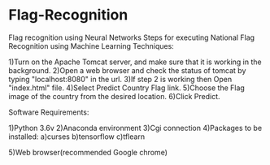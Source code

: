 # Flag-Recognition
Flag recognition using Neural Networks
Steps for executing National Flag Recognition using Machine Learning Techniques:

1)Turn on the Apache Tomcat server, and make sure that it is working in the background.
2)Open a web browser and check the status of tomcat by typing "localhost:8080" in the url.
3)If step 2 is working then Open "index.html" file.
4)Select Predict Country Flag link.
5)Choose the Flag image of the country from the desired location.
6)Click Predict.




Software Requirements:

1)Python 3.6v
2)Anaconda environment
3)Cgi connection
4)Packages to be installed:
	a)curses
	b)tensorflow
	c)tflearn
	
5)Web browser(recommended Google chrome)
